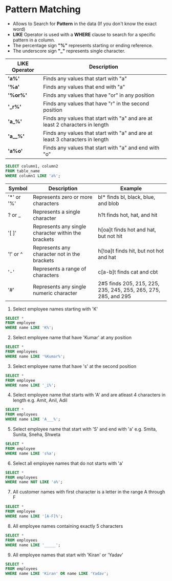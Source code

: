 # **Pattern Matching**

- Allows to Search for **Pattern** in the data (If you don't know the exact word)
- **LIKE** Operator is used with a **WHERE** clause to search for a specific pattern in a column.
- The percentage sign **"%"** represents starting or ending reference.
- The underscore sign **"_"** represents single character.

**LIKE Operator** |	**Description**
--- | ---
**'a%'** |	Finds any values that start with "a"
**'%a'**	| Finds any values that end with "a"
**'%or%'** | Finds any values that have "or" in any position
**'_r%'**	| Finds any values that have "r" in the second position
**'a_%'**	| Finds any values that start with "a" and are at least 2 characters in length
**'a__%'** |	Finds any values that start with "a" and are at least 3 characters in length
**'a%o'** | Finds any values that start with "a" and end with "o"

```SQL
SELECT column1, column2
FROM table_name
WHERE column1 LIKE 'a%';
```
Symbol | Description |	Example
--- | --- | ---
'*' or '%' |	Represents zero or more characters | bl* finds bl, black, blue, and blob
? or _ |	Represents a single character |	h?t finds hot, hat, and hit
'[ ]' |	Represents any single character within the brackets |	h[oa]t finds hot and hat, but not hit
'!' or ^ |	Represents any character not in the brackets | h[!oa]t finds hit, but not hot and hat
'-'	| Represents a range of characters | c[a-b]t finds cat and cbt
'#'	| Represents any single numeric character |	2#5 finds 205, 215, 225, 235, 245, 255, 265, 275, 285, and 295

1. Select employee names starting with 'K'
```SQL
SELECT * 
FROM employee
WHERE name LIKE 'K%';
```

2. Select employee name that have 'Kumar' at any position
```SQL
SELECT * 
FROM employees
WHERE name LIKE '%Kumar%';
```

3. Select employee name that have 's' at the second position
```SQL
SELECT * 
FROM employee
WHERE name LIKE '_i%';
```

4. Select employee name that starts with 'A' and are atleast 4 characters in length e.g. Amit, Anil, Adil

```SQL
SELECT * 
FROM employees
WHERE name LIKE 'A___%';
```

5. Select employee name that start with 'S' and end with 'a' e.g. Smita, Sunita, Sneha, Shweta 

```SQL
SELECT * 
FROM employee
WHERE name LIKE 's%a';
```

6. Select all employee names that do not starts with 'a'
```SQL
SELECT * 
FROM employees
WHERE name NOT LIKE 'a%';
```

7. All customer names with first character is a letter in the range A through F
```SQL
SELECT * 
FROM employee 
WHERE name LIKE '[A-F]%';
```

8. All employee names containing exactly 5 characters
```SQL
SELECT * 
FROM employees
WHERE name LIKE '_____';
```

9. All employee names that start with 'Kiran' or 'Yadav'
```SQL
SELECT * 
FROM employees
WHERE name LIKE 'Kiran' OR name LIKE 'Yadav';
```
